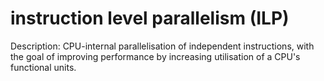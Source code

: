 # instruction level parallelism (ILP)

Description: CPU-internal parallelisation of independent instructions, with the goal of improving performance by increasing utilisation of a CPU's functional units.